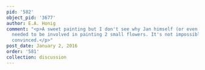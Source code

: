 ```yaml
---
pid: '582'
object_pid: '3677'
author: E.A. Honig
comment: "<p>A sweet painting but I don't see why Jan himself (or even his workshop)
  needed to be involved in painting 2 small flowers. It's not impossible but I'm not
  convinced.</p>"
post_date: January 2, 2016
order: '581'
collection: discussion
---
```

